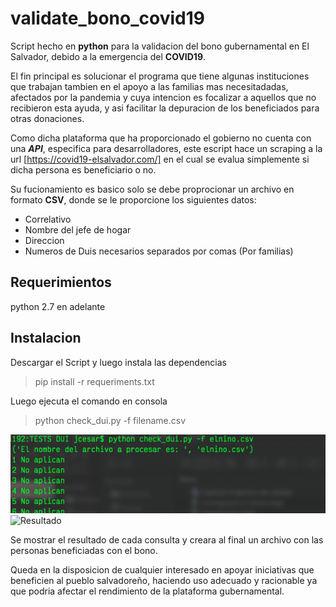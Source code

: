 # validate_bono_covid19
Script hecho en **python** para la validacion del bono gubernamental en El Salvador, debido a la emergencia del **COVID19**.

El fin principal es solucionar el programa que tiene algunas instituciones que trabajan tambien en el apoyo a las familias mas necesitadadas, afectados por la pandemia y cuya intencion es focalizar a aquellos que no recibieron esta ayuda, y asi facilitar la depuracion de los beneficiados para otras donaciones.

Como dicha plataforma que ha proporcionado el gobierno no cuenta con una ***API***, especifica para desarrolladores, este escript hace un scraping a la url [https://covid19-elsalvador.com/] en el cual se evalua simplemente si dicha persona es beneficiario o no.

Su fucionamiento es basico solo se debe proprocionar un archivo en formato **CSV**, donde se le proporcione los siguientes datos:

 - Correlativo 	
 - Nombre del jefe de hogar
 - Direccion 	
 - Numeros de Duis necesarios separados 
   por comas (Por familias)

## Requerimientos
python 2.7 en adelante

## Instalacion

Descargar el Script y luego instala las dependencias

> pip install -r requeriments.txt

Luego ejecuta el comando en consola

> python check_dui.py -f filename.csv

![Ejecutando el codigo](image1.png)
![Resultado](imag2.png)

Se mostrar el resultado de cada consulta y creara al final un archivo con las personas beneficiadas con el bono.

Queda en la disposicion de cualquier interesado en apoyar iniciativas que beneficien al pueblo salvadoreño, haciendo uso adecuado y racionable ya que podria afectar el rendimiento de la plataforma gubernamental.


